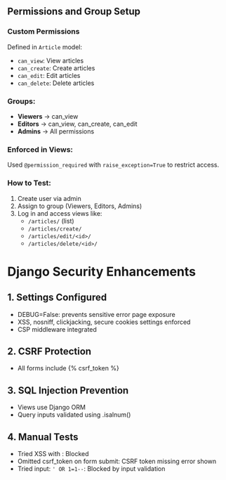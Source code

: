 ## Permissions and Group Setup

### Custom Permissions
Defined in `Article` model:
- `can_view`: View articles
- `can_create`: Create articles
- `can_edit`: Edit articles
- `can_delete`: Delete articles

### Groups:
- **Viewers** → can_view
- **Editors** → can_view, can_create, can_edit
- **Admins** → All permissions

### Enforced in Views:
Used `@permission_required` with `raise_exception=True` to restrict access.

### How to Test:
1. Create user via admin
2. Assign to group (Viewers, Editors, Admins)
3. Log in and access views like:
   - `/articles/` (list)
   - `/articles/create/`
   - `/articles/edit/<id>/`
   - `/articles/delete/<id>/`

# Django Security Enhancements

## 1. Settings Configured
- DEBUG=False: prevents sensitive error page exposure
- XSS, nosniff, clickjacking, secure cookies settings enforced
- CSP middleware integrated

## 2. CSRF Protection
- All forms include {% csrf_token %}

## 3. SQL Injection Prevention
- Views use Django ORM
- Query inputs validated using .isalnum()

## 4. Manual Tests
- Tried XSS with <script>alert(1)</script>: Blocked
- Omitted csrf_token on form submit: CSRF token missing error shown
- Tried input: `' OR 1=1--`: Blocked by input validation

